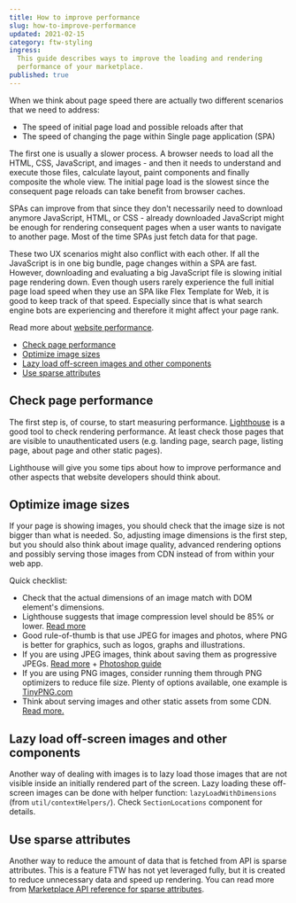```yaml
---
title: How to improve performance
slug: how-to-improve-performance
updated: 2021-02-15
category: ftw-styling
ingress:
  This guide describes ways to improve the loading and rendering
  performance of your marketplace.
published: true
---
```


When we think about page speed there are actually two different
scenarios that we need to address:

- The speed of initial page load and possible reloads after that
- The speed of changing the page within Single page application (SPA)

The first one is usually a slower process. A browser needs to load all
the HTML, CSS, JavaScript, and images - and then it needs to understand
and execute those files, calculate layout, paint components and finally
composite the whole view. The initial page load is the slowest since the
consequent page reloads can take benefit from browser caches.

SPAs can improve from that since they don't necessarily need to download
anymore JavaScript, HTML, or CSS - already downloaded JavaScript might
be enough for rendering consequent pages when a user wants to navigate
to another page. Most of the time SPAs just fetch data for that page.

These two UX scenarios might also conflict with each other. If all the
JavaScript is in one big bundle, page changes within a SPA are fast.
However, downloading and evaluating a big JavaScript file is slowing
initial page rendering down. Even though users rarely experience the
full initial page load speed when they use an SPA like Flex Template for
Web, it is good to keep track of that speed. Especially since that is
what search engine bots are experiencing and therefore it might affect
your page rank.

Read more about
[website performance](https://developers.google.com/web/fundamentals/performance/why-performance-matters/).

- [Check page performance](#check-page-performance)
- [Optimize image sizes](#optimize-image-sizes)
- [Lazy load off-screen images and other components](#lazy-load-off-screen-images-and-other-components)
- [Use sparse attributes](#use-sparse-attributes)

## Check page performance

The first step is, of course, to start measuring performance.
[Lighthouse](https://developers.google.com/web/tools/lighthouse/) is a
good tool to check rendering performance. At least check those pages
that are visible to unauthenticated users (e.g. landing page, search
page, listing page, about page and other static pages).

Lighthouse will give you some tips about how to improve performance and
other aspects that website developers should think about.

## Optimize image sizes

If your page is showing images, you should check that the image size is
not bigger than what is needed. So, adjusting image dimensions is the
first step, but you should also think about image quality, advanced
rendering options and possibly serving those images from CDN instead of
from within your web app.

Quick checklist:

- Check that the actual dimensions of an image match with DOM element's
  dimensions.
- Lighthouse suggests that image compression level should be 85% or
  lower. [Read more](https://web.dev/uses-optimized-images/)
- Good rule-of-thumb is that use JPEG for images and photos, where PNG
  is better for graphics, such as logos, graphs and illustrations.
- If you are using JPEG images, think about saving them as progressive
  JPEGs.
  [Read more](https://cloudinary.com/blog/progressive_jpegs_and_green_martians) +
  [Photoshop guide](https://helpx.adobe.com/photoshop-elements/using/optimizing-images-jpeg-format.html)
- If you are using PNG images, consider running them through PNG
  optimizers to reduce file size. Plenty of options available, one
  example is [TinyPNG.com](https://tinypng.com)
- Think about serving images and other static assets from some CDN.
  [Read more.](https://www.smashingmagazine.com/2017/04/content-delivery-network-optimize-images/)

## Lazy load off-screen images and other components

Another way of dealing with images is to lazy load those images that are
not visible inside an initially rendered part of the screen. Lazy
loading these off-screen images can be done with helper function:
`lazyLoadWithDimensions` (from `util/contextHelpers/`). Check
`SectionLocations` component for details.

## Use sparse attributes

Another way to reduce the amount of data that is fetched from API is
sparse attributes. This is a feature FTW has not yet leveraged fully,
but it is created to reduce unnecessary data and speed up rendering. You
can read more from
[Marketplace API reference for sparse attributes](https://www.sharetribe.com/api-reference/#sparse-attributes).
